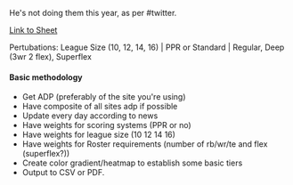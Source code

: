 
He's not doing them this year, as per #twitter.


[Link to Sheet](https://docs.google.com/spreadsheets/d/1jtWqe_gRqiz2AQF4fnpf2WHRFD7-M3Am0AzPAZxeTJA/edit?usp=sharing)


Pertubations:
League Size (10, 12, 14, 16) | PPR or Standard | Regular, Deep (3wr 2 flex), Superflex

#### Basic methodology

- Get ADP (preferably of the site you're using)
- Have composite of all sites adp if possible
- Update every day according to news
- Have weights for scoring systems (PPR or no)
- Have weights for league size (10 12 14 16)
- Have weights for Roster requirements (number of rb/wr/te and flex (superflex?))
- Create color gradient/heatmap to establish some basic tiers
- Output to CSV or PDF.
